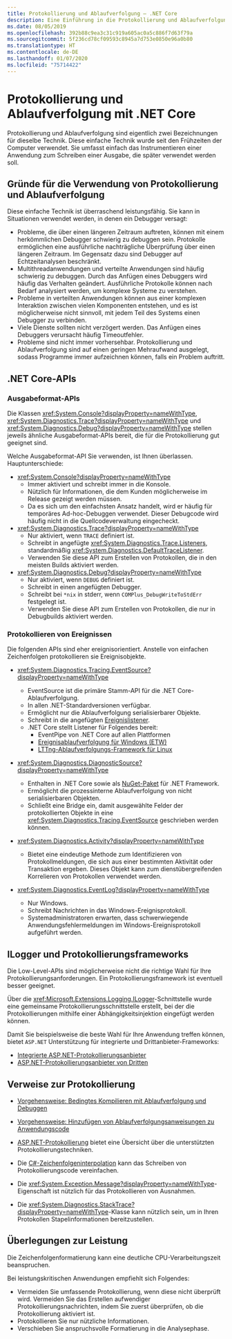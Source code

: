 ```yaml
---
title: Protokollierung und Ablaufverfolgung – .NET Core
description: Eine Einführung in die Protokollierung und Ablaufverfolgung mit .NET Core.
ms.date: 08/05/2019
ms.openlocfilehash: 392b88c9ea3c31c919a605ac0a5c886f7d63f79a
ms.sourcegitcommit: 5f236cd78cf09593c8945a7d753e0850e96a0b80
ms.translationtype: HT
ms.contentlocale: de-DE
ms.lasthandoff: 01/07/2020
ms.locfileid: "75714422"
---
```

# <a name="net-core-logging-and-tracing"></a>Protokollierung und Ablaufverfolgung mit .NET Core

Protokollierung und Ablaufverfolgung sind eigentlich zwei Bezeichnungen für dieselbe Technik. Diese einfache Technik wurde seit den Frühzeiten der Computer verwendet. Sie umfasst einfach das Instrumentieren einer Anwendung zum Schreiben einer Ausgabe, die später verwendet werden soll.

## <a name="reasons-to-use-logging-and-tracing"></a>Gründe für die Verwendung von Protokollierung und Ablaufverfolgung

Diese einfache Technik ist überraschend leistungsfähig. Sie kann in Situationen verwendet werden, in denen ein Debugger versagt:

- Probleme, die über einen längeren Zeitraum auftreten, können mit einem herkömmlichen Debugger schwierig zu debuggen sein. Protokolle ermöglichen eine ausführliche nachträgliche Überprüfung über einen längeren Zeitraum. Im Gegensatz dazu sind Debugger auf Echtzeitanalysen beschränkt.
- Multithreadanwendungen und verteilte Anwendungen sind häufig schwierig zu debuggen.  Durch das Anfügen eines Debuggers wird häufig das Verhalten geändert. Ausführliche Protokolle können nach Bedarf analysiert werden, um komplexe Systeme zu verstehen.
- Probleme in verteilten Anwendungen können aus einer komplexen Interaktion zwischen vielen Komponenten entstehen, und es ist möglicherweise nicht sinnvoll, mit jedem Teil des Systems einen Debugger zu verbinden.
- Viele Dienste sollten nicht verzögert werden. Das Anfügen eines Debuggers verursacht häufig Timeoutfehler.
- Probleme sind nicht immer vorhersehbar. Protokollierung und Ablaufverfolgung sind auf einen geringen Mehraufwand ausgelegt, sodass Programme immer aufzeichnen können, falls ein Problem auftritt.

## <a name="net-core-apis"></a>.NET Core-APIs

### <a name="print-style-apis"></a>Ausgabeformat-APIs

Die Klassen <xref:System.Console?displayProperty=nameWithType>, <xref:System.Diagnostics.Trace?displayProperty=nameWithType> und <xref:System.Diagnostics.Debug?displayProperty=nameWithType> stellen jeweils ähnliche Ausgabeformat-APIs bereit, die für die Protokollierung gut geeignet sind.

Welche Ausgabeformat-API Sie verwenden, ist Ihnen überlassen. Hauptunterschiede:

- <xref:System.Console?displayProperty=nameWithType>
  - Immer aktiviert und schreibt immer in die Konsole.
  - Nützlich für Informationen, die dem Kunden möglicherweise im Release gezeigt werden müssen.
  - Da es sich um den einfachsten Ansatz handelt, wird er häufig für temporäres Ad-hoc-Debuggen verwendet. Dieser Debugcode wird häufig nicht in die Quellcodeverwaltung eingecheckt.
- <xref:System.Diagnostics.Trace?displayProperty=nameWithType>
  - Nur aktiviert, wenn `TRACE` definiert ist.
  - Schreibt in angefügte <xref:System.Diagnostics.Trace.Listeners>, standardmäßig <xref:System.Diagnostics.DefaultTraceListener>.
  - Verwenden Sie diese API zum Erstellen von Protokollen, die in den meisten Builds aktiviert werden.
- <xref:System.Diagnostics.Debug?displayProperty=nameWithType>
  - Nur aktiviert, wenn `DEBUG` definiert ist.
  - Schreibt in einen angefügten Debugger.
  - Schreibt bei `*nix` in stderr, wenn `COMPlus_DebugWriteToStdErr` festgelegt ist.
  - Verwenden Sie diese API zum Erstellen von Protokollen, die nur in Debugbuilds aktiviert werden.

### <a name="logging-events"></a>Protokollieren von Ereignissen

Die folgenden APIs sind eher ereignisorientiert. Anstelle von einfachen Zeichenfolgen protokollieren sie Ereignisobjekte.

- <xref:System.Diagnostics.Tracing.EventSource?displayProperty=nameWithType>
  - EventSource ist die primäre Stamm-API für die .NET Core-Ablaufverfolgung.
  - In allen .NET-Standardversionen verfügbar.
  - Ermöglicht nur die Ablaufverfolgung serialisierbarer Objekte.
  - Schreibt in die angefügten [Ereignislistener](xref:System.Diagnostics.Tracing.EventListener).
  - .NET Core stellt Listener für Folgendes bereit:
    - EventPipe von .NET Core auf allen Plattformen
    - [Ereignisablaufverfolgung für Windows (ETW)](/windows/win32/etw/event-tracing-portal)
    - [LTTng-Ablaufverfolgungs-Framework für Linux](https://lttng.org/)

- <xref:System.Diagnostics.DiagnosticSource?displayProperty=nameWithType>
  - Enthalten in .NET Core sowie als [NuGet-Paket](https://www.nuget.org/packages/System.Diagnostics.DiagnosticSource) für .NET Framework.
  - Ermöglicht die prozessinterne Ablaufverfolgung von nicht serialisierbaren Objekten.
  - Schließt eine Bridge ein, damit ausgewählte Felder der protokollierten Objekte in eine <xref:System.Diagnostics.Tracing.EventSource> geschrieben werden können.

- <xref:System.Diagnostics.Activity?displayProperty=nameWithType>
  - Bietet eine eindeutige Methode zum Identifizieren von Protokollmeldungen, die sich aus einer bestimmten Aktivität oder Transaktion ergeben. Dieses Objekt kann zum dienstübergreifenden Korrelieren von Protokollen verwendet werden.

- <xref:System.Diagnostics.EventLog?displayProperty=nameWithType>
  - Nur Windows.
  - Schreibt Nachrichten in das Windows-Ereignisprotokoll.
  - Systemadministratoren erwarten, dass schwerwiegende Anwendungsfehlermeldungen im Windows-Ereignisprotokoll aufgeführt werden.

## <a name="ilogger-and-logging-frameworks"></a>ILogger und Protokollierungsframeworks

Die Low-Level-APIs sind möglicherweise nicht die richtige Wahl für Ihre Protokollierungsanforderungen. Ein Protokollierungsframework ist eventuell besser geeignet.

Über die <xref:Microsoft.Extensions.Logging.ILogger>-Schnittstelle wurde eine gemeinsame Protokollierungsschnittstelle erstellt, bei der die Protokollierungen mithilfe einer Abhängigkeitsinjektion eingefügt werden können.

Damit Sie beispielsweise die beste Wahl für Ihre Anwendung treffen können, bietet `ASP.NET` Unterstützung für integrierte und Drittanbieter-Frameworks:

- [Integrierte ASP.NET-Protokollierungsanbieter](/aspnet/core/fundamentals/logging/#built-in-logging-providers)
- [ASP.NET-Protokollierungsanbieter von Dritten](/aspnet/core/fundamentals/logging/#third-party-logging-providers)

## <a name="logging-related-references"></a>Verweise zur Protokollierung

- [Vorgehensweise: Bedingtes Kompilieren mit Ablaufverfolgung und Debuggen](../../framework/debug-trace-profile/how-to-compile-conditionally-with-trace-and-debug.md)

- [Vorgehensweise: Hinzufügen von Ablaufverfolgungsanweisungen zu Anwendungscode](../../framework/debug-trace-profile/how-to-add-trace-statements-to-application-code.md)

- [ASP.NET-Protokollierung](/aspnet/core/fundamentals/logging) bietet eine Übersicht über die unterstützten Protokollierungstechniken.

- Die [C#-Zeichenfolgeninterpolation](../../csharp/language-reference/tokens/interpolated.md) kann das Schreiben von Protokollierungscode vereinfachen.

- Die <xref:System.Exception.Message?displayProperty=nameWithType>-Eigenschaft ist nützlich für das Protokollieren von Ausnahmen.

- Die <xref:System.Diagnostics.StackTrace?displayProperty=nameWithType>-Klasse kann nützlich sein, um in Ihren Protokollen Stapelinformationen bereitzustellen.

## <a name="performance-considerations"></a>Überlegungen zur Leistung

Die Zeichenfolgenformatierung kann eine deutliche CPU-Verarbeitungszeit beanspruchen.

Bei leistungskritischen Anwendungen empfiehlt sich Folgendes:

- Vermeiden Sie umfassende Protokollierung, wenn diese nicht überprüft wird. Vermeiden Sie das Erstellen aufwendiger Protokollierungsnachrichten, indem Sie zuerst überprüfen, ob die Protokollierung aktiviert ist.
- Protokollieren Sie nur nützliche Informationen.
- Verschieben Sie anspruchsvolle Formatierung in die Analysephase.
